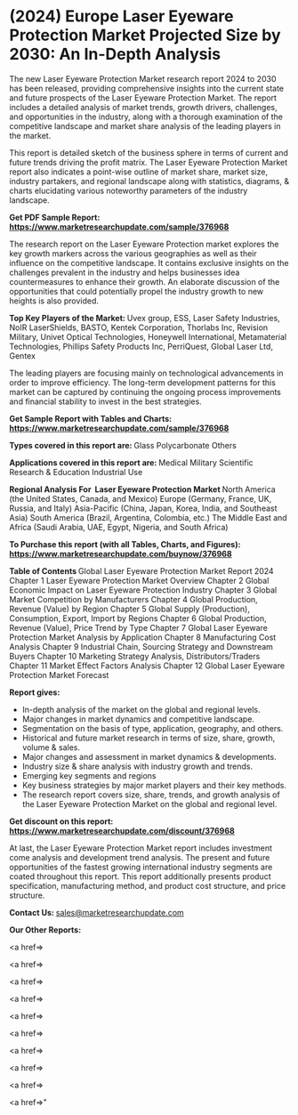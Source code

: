 # (2024) Europe Laser Eyeware Protection Market Projected Size by 2030: An In-Depth Analysis

The new Laser Eyeware Protection Market research report 2024 to 2030 has been released, providing comprehensive insights into the current state and future prospects of the Laser Eyeware Protection Market. The report includes a detailed analysis of market trends, growth drivers, challenges, and opportunities in the industry, along with a thorough examination of the competitive landscape and market share analysis of the leading players in the market.

This report is detailed sketch of the business sphere in terms of current and future trends driving the profit matrix. The Laser Eyeware Protection Market report also indicates a point-wise outline of market share, market size, industry partakers, and regional landscape along with statistics, diagrams, &amp; charts elucidating various noteworthy parameters of the industry landscape.

<strong><b>Get PDF Sample Report: <a href=https://www.marketresearchupdate.com/sample/376968>https://www.marketresearchupdate.com/sample/376968</a></b></strong>

The research report on the Laser Eyeware Protection market explores the key growth markers across the various geographies as well as their influence on the competitive landscape. It contains exclusive insights on the challenges prevalent in the industry and helps businesses idea countermeasures to enhance their growth. An elaborate discussion of the opportunities that could potentially propel the industry growth to new heights is also provided.

<strong><b>Top Key Players of the Market:
</b></strong>Uvex group, ESS, Laser Safety Industries, NoIR LaserShields, BASTO, Kentek Corporation, Thorlabs Inc, Revision Military, Univet Optical Technologies, Honeywell International, Metamaterial Technologies, Phillips Safety Products Inc, PerriQuest, Global Laser Ltd, Gentex<strong><b>
</b></strong>

The leading players are focusing mainly on technological advancements in order to improve efficiency. The long-term development patterns for this market can be captured by continuing the ongoing process improvements and financial stability to invest in the best strategies.

<strong><b>Get Sample Report with Tables and Charts: <a href=https://www.marketresearchupdate.com/sample/376968>https://www.marketresearchupdate.com/sample/376968</a></b></strong>

<strong><b>Types covered in this report are:
</b></strong>Glass
Polycarbonate
Others<strong><b>
</b></strong>

<strong><b>Applications covered in this report are:
</b></strong>Medical
Military
Scientific Research & Education
Industrial Use<strong><b>
</b></strong>

<strong><b>Regional Analysis For  Laser Eyeware Protection Market</b></strong><strong><b>
</b></strong>North America (the United States, Canada, and Mexico)
Europe (Germany, France, UK, Russia, and Italy)
Asia-Pacific (China, Japan, Korea, India, and Southeast Asia)
South America (Brazil, Argentina, Colombia, etc.)
The Middle East and Africa (Saudi Arabia, UAE, Egypt, Nigeria, and South Africa)

<strong><b>To Purchase this report (with all Tables, Charts, and Figures): <a href=https://www.marketresearchupdate.com/buynow/376968>https://www.marketresearchupdate.com/buynow/376968</a></b></strong>

<strong><b>Table of Contents</b></strong><strong><b>
</b></strong>Global Laser Eyeware Protection Market Report 2024
Chapter 1 Laser Eyeware Protection Market Overview
Chapter 2 Global Economic Impact on Laser Eyeware Protection Industry
Chapter 3 Global Market Competition by Manufacturers
Chapter 4 Global Production, Revenue (Value) by Region
Chapter 5 Global Supply (Production), Consumption, Export, Import by Regions
Chapter 6 Global Production, Revenue (Value), Price Trend by Type
Chapter 7 Global Laser Eyeware Protection Market Analysis by Application
Chapter 8 Manufacturing Cost Analysis
Chapter 9 Industrial Chain, Sourcing Strategy and Downstream Buyers
Chapter 10 Marketing Strategy Analysis, Distributors/Traders
Chapter 11 Market Effect Factors Analysis
Chapter 12 Global Laser Eyeware Protection Market Forecast

<strong><b>Report gives:</b></strong>

- In-depth analysis of the market on the global and regional levels.
- Major changes in market dynamics and competitive landscape.
- Segmentation on the basis of type, application, geography, and others.
- Historical and future market research in terms of size, share, growth, volume &amp; sales.
- Major changes and assessment in market dynamics &amp; developments.
- Industry size &amp; share analysis with industry growth and trends.
- Emerging key segments and regions
- Key business strategies by major market players and their key methods.
- The research report covers size, share, trends, and growth analysis of the Laser Eyeware Protection Market on the global and regional level.

<strong><b>Get discount on this report: <a href=https://www.marketresearchupdate.com/discount/376968>https://www.marketresearchupdate.com/discount/376968</a></b></strong>

At last, the Laser Eyeware Protection Market report includes investment come analysis and development trend analysis. The present and future opportunities of the fastest growing international industry segments are coated throughout this report. This report additionally presents product specification, manufacturing method, and product cost structure, and price structure.

<strong><b>Contact Us:
</b></strong>sales@marketresearchupdate.com

<strong>Our Other Reports:</strong>

<a href=></a>

<a href=></a>

<a href=></a>

<a href=></a>

<a href=></a>

<a href=></a>

<a href=></a>

<a href=></a>

<a href=></a>

<a href=></a>"
